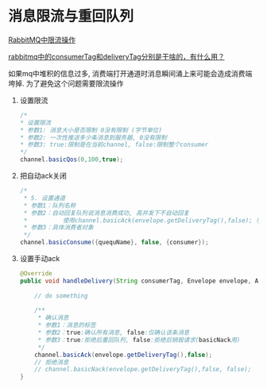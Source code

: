 # 消息限流与重回队列

[RabbitMQ中限流操作](https://blog.csdn.net/weixin_43770545/article/details/92796695)

[rabbitmq中的consumerTag和deliveryTag分别是干啥的，有什么用？](http://www.voidcn.com/article/p-obwmebay-bqr.html)



如果mq中堆积的信息过多, 消费端打开通道时消息瞬间涌上来可能会造成消费端垮掉. 为了避免这个问题需要限流操作



1.  设置限流

    ```java
    /*
    * 设置限流
    * 参数1: 消息大小是否限制 0没有限制 (字节单位)
    * 参数2: 一次性推送多少条消息到服务器, 0没有限制
    * 参数3: true:限制是在当前channel, false:限制整个consumer
    */
    channel.basicQos(0,100,true);
    ```

    

2.  把自动ack关闭

    ```java
    /*
     * 5. 设置通道
     * 参数1：队列名称
     * 参数2：自动回复队列说消息消费成功, 高并发下不自动回复
     *          使用channel.basicAck(envelope.getDeliveryTag(),false); 手动回复
     * 参数3：具体消费者对象
     */
    channel.basicConsume({quequName}, false, {consumer});
    ```

    

3.  设置手动ack

    ```java
    @Override
    public void handleDelivery(String consumerTag, Envelope envelope, AMQP.BasicProperties properties, byte[] body) throws IOException {
        
        // do something        
        
        /**
         * 确认消息
         * 参数1：消息的标签
         * 参数2：true:确认所有消息, false:仅确认该条消息
         * 参数3：true:拒绝后重回队列, false:拒绝后销毁请求(basicNack用)
         */
        channel.basicAck(envelope.getDeliveryTag(),false);
        // 拒绝消息
        // channel.basicNack(envelope.getDeliveryTag(),false, false);
    }
    ```

